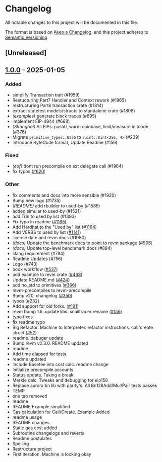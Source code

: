 # Changelog

All notable changes to this project will be documented in this file.

The format is based on [Keep a Changelog](https://keepachangelog.com/en/1.0.0/),
and this project adheres to [Semantic Versioning](https://semver.org/spec/v2.0.0.html).

## [Unreleased]

## [1.0.0](https://github.com/dacozai/revm/releases/tag/revm-statetest-types-v1.0.0) - 2025-01-05

### Added

- simplify Transaction trait (#1959)
- Restucturing Part7 Handler and Context rework (#1865)
- restructuring Part6 transaction crate (#1814)
- extract statetest models/structs to standalone crate (#1808)
- *(examples)* generate block traces (#895)
- implement EIP-4844 (#668)
- *(Shanghai)* All EIPs: push0, warm coinbase, limit/measure initcode (#376)
- Migrate `primitive_types::U256` to `ruint::Uint<256, 4>` (#239)
- Introduce ByteCode format, Update Readme (#156)

### Fixed

- *(eof)* dont run precompile on ext delegate call (#1964)
- fix typos ([#620](https://github.com/dacozai/revm/pull/620))

### Other

- fix comments and docs into more sensible (#1920)
- Bump new logo (#1735)
- *(README)* add rbuilder to used-by (#1585)
- added simular to used-by (#1521)
- add Trin to used by list (#1393)
- Fix typo in readme ([#1185](https://github.com/dacozai/revm/pull/1185))
- Add Hardhat to the "Used by" list ([#1164](https://github.com/dacozai/revm/pull/1164))
- Add VERBS to used by list ([#1141](https://github.com/dacozai/revm/pull/1141))
- license date and revm docs (#1080)
- *(docs)* Update the benchmark docs to point to revm package (#906)
- *(docs)* Update top-level benchmark docs (#894)
- clang requirement (#784)
- Readme Updates (#756)
- Logo (#743)
- book workflow ([#537](https://github.com/dacozai/revm/pull/537))
- add example to revm crate ([#468](https://github.com/dacozai/revm/pull/468))
- Update README.md ([#424](https://github.com/dacozai/revm/pull/424))
- add no_std to primitives ([#366](https://github.com/dacozai/revm/pull/366))
- revm-precompiles to revm-precompile
- Bump v20, changelog ([#350](https://github.com/dacozai/revm/pull/350))
- typos (#232)
- Add support for old forks. ([#191](https://github.com/dacozai/revm/pull/191))
- revm bump 1.8. update libs. snailtracer rename ([#159](https://github.com/dacozai/revm/pull/159))
- typo fixes
- fix readme typo
- Big Refactor. Machine to Interpreter. refactor instructions. call/create struct ([#52](https://github.com/dacozai/revm/pull/52))
- readme. debuger update
- Bump revm v0.3.0. README updated
- readme
- Add time elapsed for tests
- readme updated
- Include Basefee into cost calc. readme change
- Initialize precompile accounts
- Status update. Taking a break
- Merkle calc. Tweaks and debugging for eip158
- Replace aurora bn lib with parity's. All Bn128Add/Mul/Pair tests passes
- TEMP
- one tab removed
- readme
- README Example simplified
- Gas calculation for Call/Create. Example Added
- readme usage
- README changes
- Static gas cost added
- Subroutine changelogs and reverts
- Readme postulates
- Spelling
- Restructure project
- First iteration. Machine is looking okay
